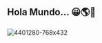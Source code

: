 ## Hola Mundo... 😀🌎🗽

![4401280-768x432](https://user-images.githubusercontent.com/88462536/149240312-ecacc2d6-f690-44bd-9711-9567679d5f73.jpg)






  
 

